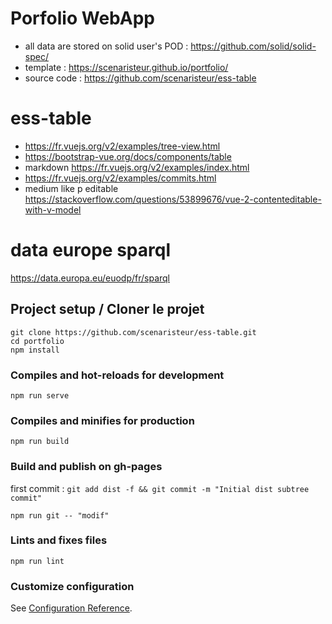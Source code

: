 # Porfolio WebApp
- all data are stored on solid user's POD : https://github.com/solid/solid-spec/
- template : https://scenaristeur.github.io/portfolio/
- source code : https://github.com/scenaristeur/ess-table

# ess-table

- https://fr.vuejs.org/v2/examples/tree-view.html
- https://bootstrap-vue.org/docs/components/table
- markdown https://fr.vuejs.org/v2/examples/index.html
- https://fr.vuejs.org/v2/examples/commits.html
- medium like p editable https://stackoverflow.com/questions/53899676/vue-2-contenteditable-with-v-model

# data europe sparql
https://data.europa.eu/euodp/fr/sparql

## Project setup / Cloner le projet
```
git clone https://github.com/scenaristeur/ess-table.git
cd portfolio
npm install
```

### Compiles and hot-reloads for development
```
npm run serve
```

### Compiles and minifies for production
```
npm run build
```

### Build and publish on gh-pages
first commit : ```git add dist -f && git commit -m "Initial dist subtree commit"```
```
npm run git -- "modif"
```

### Lints and fixes files
```
npm run lint
```

### Customize configuration
See [Configuration Reference](https://cli.vuejs.org/config/).
